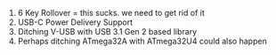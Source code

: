1) 6 Key Rollover
      = this sucks. we need to get rid of it
2) USB-C Power Delivery Support
3) Ditching V-USB with USB 3.1 Gen 2 based library
4) Perhaps ditching ATmega32A with ATmega32U4 could also happen
